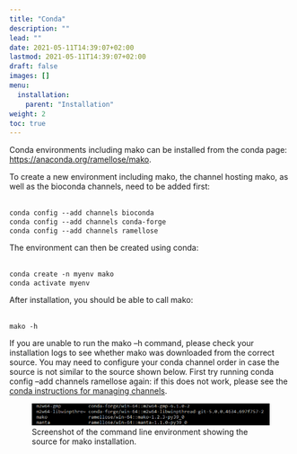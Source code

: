 ```yaml
---
title: "Conda"
description: ""
lead: ""
date: 2021-05-11T14:39:07+02:00
lastmod: 2021-05-11T14:39:07+02:00
draft: false
images: []
menu: 
  installation:
    parent: "Installation"
weight: 2
toc: true
---
```


Conda environments including mako can be installed from the conda page: <a href="https://anaconda.org/ramellose/mako">https://anaconda.org/ramellose/mako</a>. 

To create a new environment including mako, the channel hosting mako, as well as the bioconda channels, need to be added first:
<pre><code>
conda config --add channels bioconda
conda config --add channels conda-forge
conda config --add channels ramellose
</code></pre>

The environment can then be created using conda:
<pre><code>
conda create -n myenv mako 
conda activate myenv
</pre></code>

After installation, you should be able to call mako:
<pre><code>
mako -h
</pre></code>

If you are unable to run the mako –h command, please check your installation logs to see whether mako was downloaded from the correct source. You may need to configure your conda channel order in case the source is not similar to the source shown below. First try running conda config –add channels ramellose again: if this does not work, please see the <a href="https://conda.io/projects/conda/en/latest/user-guide/tasks/manage-channels.html">conda instructions for managing channels</a>.

<figure>
  <img src="/images/conda_source.PNG" alt="Screenshot of the command line environment showing the source for mako installation." width="600"> 
  <figcaption>Screenshot of the command line environment showing the source for mako installation.</figcaption>
</figure>
